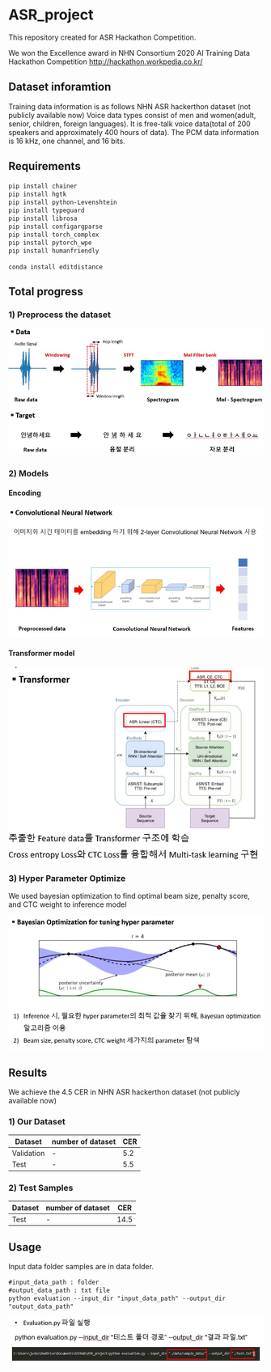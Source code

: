 # ASR_project
This repository created for ASR Hackathon Competition. 

We won the Excellence award in NHN Consortium 2020 AI Training Data Hackathon Competition
http://hackathon.workpedia.co.kr/


## Dataset inforamtion
Training data information is as follows
NHN ASR hackerthon dataset (not publicly available now)
Voice data types consist of men and women(adult, senior, children, foreign languages).
It is free-talk voice data(total of 200 speakers and approximately 400 hours of data).
The PCM data information is 16 kHz, one channel, and 16 bits.


## Requirements
```
pip install chainer
pip install hgtk
pip install python-Levenshtein
pip install typeguard
pip install librosa
pip install configargparse
pip install torch_complex
pip install pytorch_wpe
pip install humanfriendly

conda install editdistance
```

## Total progress

### 1) Preprocess the dataset

![Preprocess](./images/preprocess.JPG)
### 2) Models

#### Encoding

![Convolutional Neural Network](./images/CNN.JPG)

#### Transformer model

![Transformers](./images/Transformers.JPG)

### 3) Hyper Parameter Optimize

We used bayesian optimization to find optimal beam size, penalty score, and CTC weight to inference model

![Bayesian Optimization](./images/BayesianOptimization.JPG)

## Results

We achieve the 4.5 CER in NHN ASR hackerthon dataset (not publicly available now)

### 1) Our Dataset
|Dataset|number of dataset|CER|
|------|---|---|
|Validation|-|5.2|
|Test|-|5.5|

### 2) Test Samples
|Dataset|number of dataset|CER|
|------|---|---|
|Test|-|14.5|


## Usage

Input data folder samples are in data folder.
```
#input_data_path : folder
#output_data_path : txt file
python evaluation --input_dir "input_data_path" --output_dir "output_data_path"
```
![Usage](./images/usage.JPG)
